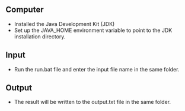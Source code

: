 ## Computer
- Installed the Java Development Kit (JDK)
- Set up the JAVA_HOME environment variable to point to the JDK installation directory.
## Input
- Run the run.bat file and enter the input file name in the same folder.
## Output
- The result will be written to the output.txt file in the same folder.